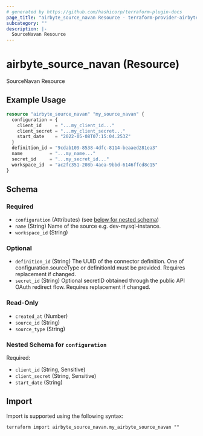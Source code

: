 ```yaml
---
# generated by https://github.com/hashicorp/terraform-plugin-docs
page_title: "airbyte_source_navan Resource - terraform-provider-airbyte"
subcategory: ""
description: |-
  SourceNavan Resource
---
```


# airbyte_source_navan (Resource)

SourceNavan Resource

## Example Usage

```terraform
resource "airbyte_source_navan" "my_source_navan" {
  configuration = {
    client_id     = "...my_client_id..."
    client_secret = "...my_client_secret..."
    start_date    = "2022-05-08T07:15:04.253Z"
  }
  definition_id = "9cdab109-8538-4dfc-8114-beaaed281ea3"
  name          = "...my_name..."
  secret_id     = "...my_secret_id..."
  workspace_id  = "ac2fc351-208b-4aea-9bbd-6146ffcd8c15"
}
```

<!-- schema generated by tfplugindocs -->
## Schema

### Required

- `configuration` (Attributes) (see [below for nested schema](#nestedatt--configuration))
- `name` (String) Name of the source e.g. dev-mysql-instance.
- `workspace_id` (String)

### Optional

- `definition_id` (String) The UUID of the connector definition. One of configuration.sourceType or definitionId must be provided. Requires replacement if changed.
- `secret_id` (String) Optional secretID obtained through the public API OAuth redirect flow. Requires replacement if changed.

### Read-Only

- `created_at` (Number)
- `source_id` (String)
- `source_type` (String)

<a id="nestedatt--configuration"></a>
### Nested Schema for `configuration`

Required:

- `client_id` (String, Sensitive)
- `client_secret` (String, Sensitive)
- `start_date` (String)

## Import

Import is supported using the following syntax:

```shell
terraform import airbyte_source_navan.my_airbyte_source_navan ""
```
